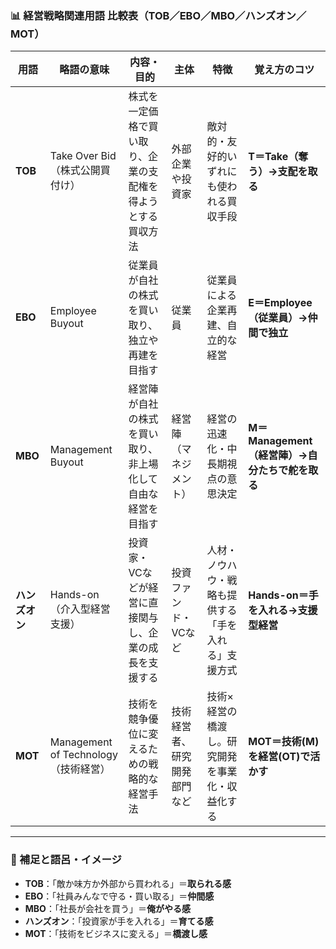 

### 📊 経営戦略関連用語 比較表（TOB／EBO／MBO／ハンズオン／MOT）

| 用語       | 略語の意味                           | 内容・目的                                                                 | 主体                      | 特徴                                                   | 覚え方のコツ                           |
|------------|-------------------------------------|--------------------------------------------------------------------------|---------------------------|--------------------------------------------------------|--------------------------------------|
| **TOB**    | Take Over Bid（株式公開買付け）     | 株式を一定価格で買い取り、企業の支配権を得ようとする買収方法              | 外部企業や投資家           | 敵対的・友好的いずれにも使われる買収手段                | **T＝Take（奪う）→支配を取る**           |
| **EBO**    | Employee Buyout                     | 従業員が自社の株式を買い取り、独立や再建を目指す                          | 従業員                     | 従業員による企業再建、自立的な経営                        | **E＝Employee（従業員）→仲間で独立**    |
| **MBO**    | Management Buyout                   | 経営陣が自社の株式を買い取り、非上場化して自由な経営を目指す              | 経営陣（マネジメント）     | 経営の迅速化・中長期視点の意思決定                        | **M＝Management（経営陣）→自分たちで舵を取る** |
| **ハンズオン** | Hands-on（介入型経営支援）            | 投資家・VCなどが経営に直接関与し、企業の成長を支援する                    | 投資ファンド・VCなど        | 人材・ノウハウ・戦略も提供する「手を入れる」支援方式       | **Hands-on＝手を入れる→支援型経営**         |
| **MOT**    | Management of Technology（技術経営） | 技術を競争優位に変えるための戦略的な経営手法                              | 技術経営者、研究開発部門など | 技術×経営の橋渡し。研究開発を事業化・収益化する              | **MOT＝技術(M)を経営(OT)で活かす**       |

---

### 🧠 補足と語呂・イメージ

- **TOB**：「敵か味方か外部から買われる」＝**取られる感**
- **EBO**：「社員みんなで守る・買い取る」＝**仲間感**
- **MBO**：「社長が会社を買う」＝**俺がやる感**
- **ハンズオン**：「投資家が手を入れる」＝**育てる感**
- **MOT**：「技術をビジネスに変える」＝**橋渡し感**

